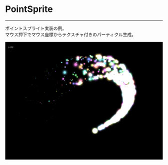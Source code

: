 # PointSprite
---
ポイントスプライト実装の例。  
マウス押下でマウス座標からテクスチャ付きのパーティクル生成。  
  
![screenshot](screenshot.png)
